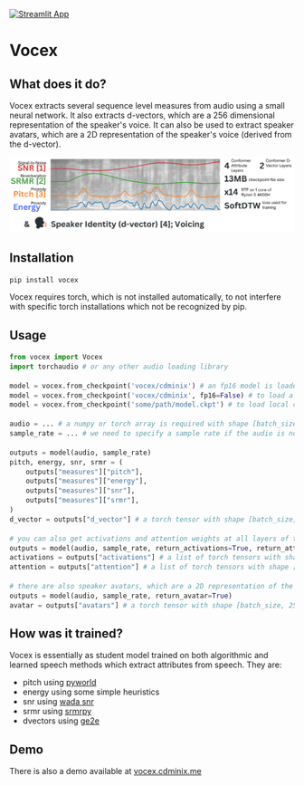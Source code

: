 [![Streamlit App](https://static.streamlit.io/badges/streamlit_badge_black_white.svg)](https://vocex-demo.streamlit.app)

# Vocex

## What does it do?
Vocex extracts several sequence level measures from audio using a small neural network. It also extracts d-vectors, which are a 256 dimensional representation of the speaker's voice. It can also be used to extract speaker avatars, which are a 2D representation of the speaker's voice (derived from the d-vector).

![summary_image](demo/summary.png)

## Installation

```pip install vocex```

Vocex requires torch, which is not installed automatically, to not interfere with specific torch installations which not be recognized by pip.

## Usage

```python
from vocex import Vocex
import torchaudio # or any other audio loading library

model = vocex.from_checkpoint('vocex/cdminix') # an fp16 model is loaded by default
model = vocex.from_checkpoint('vocex/cdminix', fp16=False) # to load a fp32 model
model = vocex.from_checkpoint('some/path/model.ckpt') # to load local checkpoint

audio = ... # a numpy or torch array is required with shape [batch_size, length_in_samples] or just [length_in_samples]
sample_rate = ... # we need to specify a sample rate if the audio is not sampled at 22050

outputs = model(audio, sample_rate)
pitch, energy, snr, srmr = (
    outputs["measures"]["pitch"], 
    outputs["measures"]["energy"],
    outputs["measures"]["snr"],
    outputs["measures"]["srmr"],
)
d_vector = outputs["d_vector"] # a torch tensor with shape [batch_size, 256]

# you can also get activations and attention weights at all layers of the model
outputs = model(audio, sample_rate, return_activations=True, return_attention=True)
activations = outputs["activations"] # a list of torch tensors with shape [batch_size, layers, ...]
attention = outputs["attention"] # a list of torch tensors with shape [batch_size, layers, ...]

# there are also speaker avatars, which are a 2D representation of the speaker's voice
outputs = model(audio, sample_rate, return_avatar=True)
avatar = outputs["avatars"] # a torch tensor with shape [batch_size, 256, 256]
```

## How was it trained?

Vocex is essentially as student model trained on both algorithmic and learned speech methods which extract attributes from speech. They are:
- pitch using [pyworld](https://github.com/JeremyCCHsu/Python-Wrapper-for-World-Vocoder)
- energy using some simple heuristics
- snr using [wada snr](https://gist.github.com/johnmeade/d8d2c67b87cda95cd253f55c21387e75)
- srmr using [srmrpy](https://github.com/jfsantos/SRMRpy)
- dvectors using [ge2e](https://github.com/yistLin/dvector)

## Demo
There is also a demo available at [vocex.cdminix.me](https://cdminix.me/vocex)
